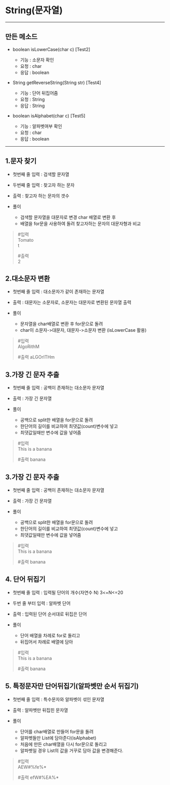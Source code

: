 # String(문자열)
---
## 만든 메소드
- boolean isLowerCase(char c) [Test2]
    - 기능 : 소문자 확인
    - 요청 : char
    - 응답 : boolean
 
- String getReverseString(String str) [Test4]
    - 기능 : 단어 뒤집어줌
    - 요청 : String
    - 응답 : String
    
- boolean isAlphabet(char c) [Test5]
    - 기능 : 알파벳여부 확인 
    - 요청 : char
    - 응답 : boolean

--- 

## 1.문자 찾기
- 첫번째 줄 입력 : 검색할 문자열
- 두번째 줄 입력 : 찾고자 하는 문자
- 출력 : 찾고자 하는 문자의 갯수


- 풀이 
  - 검색할 문자열을 대문자로 변경  char 배열로 변환 후 
  - 배열을 for문을 사용하여 돌려 찾고자하는 문자의 대문자형과 비교

> #입력  
> Tomato  
> t    
>
> #출력  
> 2

## 2.대소문자 변환
- 첫번째 줄 입력 : 대소문자가 같이 존재하는 문자열
- 출력 : 대문자는 소문자로, 소문자는 대문자로 변환된 문자열 출력


- 풀이
  - 문자열을 char배열로 변환 후 for문으로 돌려
  - char이 소문자->대문자, 대문자->소문자 변환 (isLowerCase 활용) 
    
> #입력  
> AlgoRithM  
>
> #출력
> aLGOrITHm

## 3.가장 긴 문자 추출 
- 첫번째 줄 입력 : 공백이 존재하는 대소문자 문자열 
- 출력 : 가장 긴 문자열

- 풀이
  - 공백으로 split한 배열을 for문으로 돌려
  - 한단어의 길이를 비교하여 최댓값(count)변수에 넣고
  - 최댓값일때만 변수에 값을 넣어줌
  
> #입력  
> This is a banana
>
> #출력
> banana

## 3.가장 긴 문자 추출 
- 첫번째 줄 입력 : 공백이 존재하는 대소문자 문자열 
- 출력 : 가장 긴 문자열

- 풀이
  - 공백으로 split한 배열을 for문으로 돌려
  - 한단어의 길이를 비교하여 최댓값(count)변수에 넣고
  - 최댓값일때만 변수에 값을 넣어줌
  
> #입력  
> This is a banana
>
> #출력
> banana

## 4. 단어 뒤집기 
- 첫번째 줄 입력 : 입력될 단어의 개수(자연수 N) 3<=N<=20
- 두번 줄 부터 입력 : 알파벳 단어 
- 출력 : 입력된 단어 순서대로 뒤집은 단어

- 풀이
  - 단어 배열을 차례로 for로 돌리고
  - 뒤집어서 차례로 배열에 담아
  
> #입력  
> This is a banana
>
> #출력
> banana

## 5. 특정문자만 단어뒤집기(알파벳만 순서 뒤집기)
- 첫번째 줄 입력 : 특수문자와 알파벳이 섞인 문자열 
- 출력 : 알파벳만 뒤집힌 문자열 

- 풀이
  - 단어를 char배열로 만들어 for문을 돌려
  - 알파벳들만 List에 담아준다(isAlphabet)
  - 처음에 만든 char배열을 다시 for문으로 돌리고
  - 알파벳일 경우 List의 값을 거꾸로 담아 값을 변경해준다.
  
> #입력  
> AEW#%fe%*
>
> #출력
> efW#%EA%*


